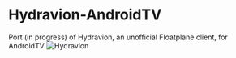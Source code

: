 # Hydravion-AndroidTV
Port (in progress) of Hydravion, an unofficial Floatplane client, for AndroidTV
![Hydravion](https://raw.githubusercontent.com/bmlzootown/Hydravion-AndroidTV/master/app/src/main/res/mipmap-xxxhdpi/ic_launcher.png)

